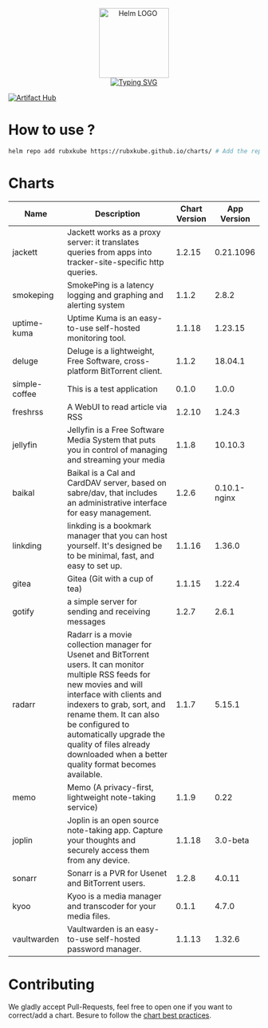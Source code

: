 <p align="center">
    <img src="https://helm.sh/img/helm.svg" width="140px" alt="Helm LOGO"/>
    <br>
    <a href="https://rubxkube.github.io/charts/"><img src="https://readme-typing-svg.herokuapp.com?font=Fira+Code&pause=1000&color=0F1689&background=FFFFFF00&center=true&vCenter=true&width=435&lines=QJOLY's+Chart+Repository;rubxkube.github.io%2Fhelm-charts;+Feel+free+to+contribute" alt="Typing SVG" /></a>
</p>

[![Artifact Hub](https://img.shields.io/endpoint?url=https://artifacthub.io/badge/repository/rubxkube)](https://artifacthub.io/packages/search?repo=rubxkube)

# How to use ? 

```bash
helm repo add rubxkube https://rubxkube.github.io/charts/ # Add the repo to your helm
```

# Charts

| Name  | Description | Chart Version | App Version |
|-------|-------------|---------------|-------------|
| jackett | Jackett works as a proxy server: it translates queries from apps into tracker-site-specific http queries. | 1.2.15 | 0.21.1096 |
| smokeping | SmokePing is a latency logging and graphing and alerting system | 1.1.2 | 2.8.2 |
| uptime-kuma | Uptime Kuma is an easy-to-use self-hosted monitoring tool. | 1.1.18 | 1.23.15 |
| deluge | Deluge is a lightweight, Free Software, cross-platform BitTorrent client. | 1.1.2 | 18.04.1 |
| simple-coffee | This is a test application | 0.1.0 | 1.0.0 |
| freshrss | A WebUI to read article via RSS | 1.2.10 | 1.24.3 |
| jellyfin | Jellyfin is a Free Software Media System that puts you in control of managing and streaming your media | 1.1.8 | 10.10.3 |
| baikal | Baikal is a Cal and CardDAV server, based on sabre/dav, that includes an administrative interface for easy management. | 1.2.6 | 0.10.1-nginx |
| linkding | linkding is a bookmark manager that you can host yourself. It's designed be to be minimal, fast, and easy to set up. | 1.1.16 | 1.36.0 |
| gitea | Gitea (Git with a cup of tea) | 1.1.15 | 1.22.4 |
| gotify | a simple server for sending and receiving messages | 1.2.7 | 2.6.1 |
| radarr | Radarr is a movie collection manager for Usenet and BitTorrent users. It can monitor multiple RSS feeds for new movies and will interface with clients and indexers to grab, sort, and rename them. It can also be configured to automatically upgrade the quality of files already downloaded when a better quality format becomes available. | 1.1.7 | 5.15.1 |
| memo | Memo (A privacy-first, lightweight note-taking service) | 1.1.9 | 0.22 |
| joplin | Joplin is an open source note-taking app. Capture your thoughts and securely access them from any device. | 1.1.18 | 3.0-beta |
| sonarr | Sonarr is a PVR for Usenet and BitTorrent users. | 1.2.8 | 4.0.11 |
| kyoo | Kyoo is a media manager and transcoder for your media files. | 0.1.1 | 4.7.0 |
| vaultwarden | Vaultwarden is an easy-to-use self-hosted password manager. | 1.1.13 | 1.32.6 |


# Contributing 

We gladly accept Pull-Requests, feel free to open one if you want to correct/add a chart. Besure to follow the [chart best practices](https://helm.sh/docs/chart_best_practices/).
